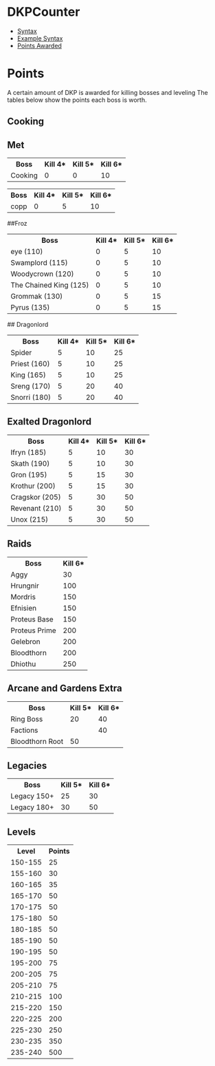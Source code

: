 # DKPCounter
* <a href="syntax.md">Syntax</a>
* <a href="examples.md">Example Syntax</a>
* <a href="points.md">Points Awarded</a>
# Points

A certain amount of DKP is awarded for killing bosses and leveling The tables below show the points each boss is worth.
## Cooking
<table>
  <tr>
  <th>Boss</th>
    <th>Kill 4*</th>
    <th>Kill 5*</th>
    <th>Kill 6*</th>
  </tr>
  <tr>
    <td>Cooking</td>
    <td>0</td>
    <td>0</td>
    <td>10</td>
  </tr>
  
## Met
<table>
  <tr>
    <th>Boss</th>
    <th>Kill 4*</th>
    <th>Kill 5*</th>
    <th>Kill 6*</th>
  </tr>
  <tr>
    <td>copp</td>
    <td>0</td>
    <td>5</td>
    <td>10</td>
  </tr>
</table>
##Froz
<table>
  <tr>
    <th>Boss</th>
    <th>Kill 4*</th>
    <th>Kill 5*</th>
    <th>Kill 6*</th>
  </tr>
  <tr>
    <td>eye (110)</td>
    <td>0</td>
    <td>5</td>
    <td>10</td>
  </tr>
  <tr>
    <td>Swamplord (115)</td>
    <td>0</td>
    <td>5</td>
    <td>10</td>
  </tr>
  <tr>
    <td>Woodycrown (120)</td>
    <td>0</td>
    <td>5</td>
    <td>10</td>
  </tr>
  <tr>
    <td>The Chained King (125)</td>
    <td>0</td>
    <td>5</td>
    <td>10</td>
  </tr>
  <tr>
    <td>Grommak (130)</td>
    <td>0</td>
    <td>5</td>
    <td>15</td>
  </tr>
  <tr>
    <td>Pyrus (135)</td>
    <td>0</td>
    <td>5</td>
    <td>15</td>
  </tr>
  
</table>
## Dragonlord
<table>
  <tr>
    <th>Boss</th>
    <th>Kill 4*</th>
    <th>Kill 5*</th>
    <th>Kill 6*</th>

  </tr>
  <tr>
    <td>Spider</td>
    <td>5</td>
    <td>10</td>
    <td>25</td>
  </tr>
  <tr>
    <td>Priest (160)</td>
    <td>5</td>
    <td>10</td>
    <td>25</td>
  </tr>
  <tr>
    <td>King (165)</td>
    <td>5</td>
    <td>10</td>
    <td>25</td>
  </tr>
  <tr>
    <td>Sreng (170)</td>
    <td>5</td>
    <td>20</td>
    <td>40</td>
  </tr>
  <tr>
    <td>Snorri (180)</td>
    <td>5</td>
    <td>20</td>
    <td>40</td>
  </tr>
</table>

## Exalted Dragonlord
<table>
  <tr>
    <th>Boss</th>
    <th>Kill 4*</th>
    <th>Kill 5*</th>
    <th>Kill 6*</th>

  </tr>
  <tr>
    <td>Ifryn (185)</td>
    <td>5</td>
    <td>10</td>
    <td>30</td>
  </tr>
  <tr>
    <td>Skath (190)</td>
    <td>5</td>
    <td>10</td>
    <td>30</td>
  </tr>
  <tr>
    <td>Gron (195)</td>
    <td>5</td>
    <td>15</td>
    <td>30</td>
  </tr>
  <tr>
    <td>Krothur (200)</td>
    <td>5</td>
    <td>15</td>
    <td>30</td>
  </tr>
  <tr>
    <td>Cragskor (205)</td>
    <td>5</td>
    <td>30</td>
    <td>50</td>
  </tr>
  <tr>
    <td>Revenant (210)</td>
    <td>5</td>
    <td>30</td>
    <td>50</td>
  </tr>
  <tr>
    <td>Unox (215)</td>
    <td>5</td>
    <td>30</td>
    <td>50</td>
  </tr>
</table>

## Raids
<table>
  <tr>
    <th>Boss</th>
    <th>Kill 6*</th>
  </tr>
  <tr>
    <td>Aggy</td>
    <td>30</td>
  </tr>
  <tr>
    <td>Hrungnir</td>
    <td>100</td>
  </tr>
  <tr>
    <td>Mordris</td>
    <td>150</td>
  </tr>
  <tr>
    <td>Efnisien</td>
    <td>150</td>
  </tr>
  <tr>
    <td>Proteus Base</td>
    <td>150</td>
  </tr>
  <tr>
    <td>Proteus Prime</td>
    <td>200</td>
  </tr>
  <tr>
    <td>Gelebron</td>
    <td>200</td>
  </tr>
  <tr>
    <td>Bloodthorn</td>
    <td>200</td>
  </tr>
  <tr>
    <td>Dhiothu</td>
    <td>250</td>
  </tr>
</table>

## Arcane and Gardens Extra
<table>
  <tr>
    <th>Boss</th>
    <th>Kill 5*</th>
    <th>Kill 6*</th>
  </tr>
  <tr>
    <td>Ring Boss</td>
    <td>20</td>
    <td>40</td>
  </tr>
  <tr>
    <td>Factions</td>
    <td></td>
    <td>40</td>
  </tr>
    <tr>
    <td>Bloodthorn Root</td>
    <td>50</td>
    <td></td>
  </tr>
</table>

## Legacies
<table>
  <tr>
    <th>Boss</th>
    <th>Kill 5*</th>
    <th>Kill 6*</th>
  </tr>
  <tr>
    <td>Legacy 150+</td>
    <td>25</td>
    <td>30</td>
  </tr>
  <tr>
    <td>Legacy 180+</td>
    <td>30</td>
    <td>50</td>
  </tr>
</table>

## Levels
<table>
  <tr>
    <th>Level</th>
    <th>Points</th>
  </tr>
  <tr>
    <td>150-155</td>
    <td>25</td>
  </tr>
    <tr>
    <td>155-160</td>
    <td>30</td>
  </tr>
    <tr>
    <td>160-165</td>
    <td>35</td>
  </tr>
    <tr>
    <td>165-170</td>
    <td>50</td>
  </tr>
    <tr>
    <td>170-175</td>
    <td>50</td>
  </tr>
    </tr>
    <tr>
    <td>175-180</td>
    <td>50</td>
  </tr>
    </tr>
    <tr>
    <td>180-185</td>
    <td>50</td>
  </tr>
    </tr>
    <tr>
    <td>185-190</td>
    <td>50</td>
  </tr>
    </tr>
    <tr>
    <td>190-195</td>
    <td>50</td>
  </tr>
  <tr>
    <td>195-200</td>
    <td>75</td>
  </tr>
  <tr>
    <td>200-205</td>
    <td>75</td>
  </tr>
  <tr>
    <td>205-210</td>
    <td>75</td>
  </tr>
  <tr>
    <td>210-215</td>
    <td>100</td>
  </tr>
  <tr>
    <td>215-220</td>
    <td>150</td>
  </tr>
  <tr>
    <td>220-225</td>
    <td>200</td>
  </tr>
  <tr>
    <td>225-230</td>
    <td>250</td>
  </tr>
  <tr>
    <td>230-235</td>
    <td>350</td>
  </tr>
  <tr>
    <td>235-240</td>
    <td>500</td>
  </tr>
</table>
